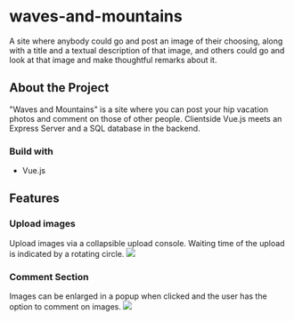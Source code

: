 # waves-and-mountains
A site where anybody could go and post an image of their choosing, along with a title and a textual description of that image, and others could go and look at that image and make thoughtful remarks about it.

## About the Project
"Waves and Mountains" is a site where you can post your hip vacation photos and comment on those of other people. Clientside Vue.js meets an Express Server and a SQL database in the backend.

### Build with
- Vue.js

## Features

### Upload images
Upload images via a collapsible upload console. Waiting time of the upload is indicated by a rotating circle.
![](waves_3.gif)

### Comment Section
Images can be enlarged in a popup when clicked and the user has the option to comment on images.
![](waves_1.gif)
